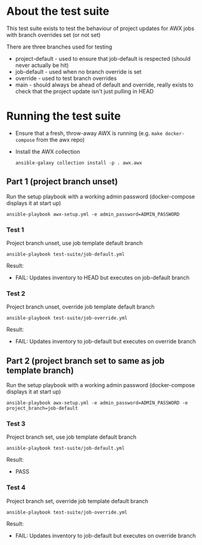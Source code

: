 # About the test suite

This test suite exists to test the behaviour of project updates
for AWX jobs with branch overrides set (or not set)

There are three branches used for testing
* project-default - used to ensure that job-default is respected
  (should never actually be hit)
* job-default - used when no branch override is set
* override - used to test branch overrides
* main - should always be ahead of default and override, really
  exists to check that the project update isn't just pulling in
  HEAD

# Running the test suite

* Ensure that a fresh, throw-away AWX is running
  (e.g. `make docker-compose` from the awx repo)

* Install the AWX collection
  ```
  ansible-galaxy collection install -p . awx.awx
  ```

## Part 1 (project branch unset)

Run the setup playbook with a working admin password (docker-compose
displays it at start up)

```
ansible-playbook awx-setup.yml -e admin_password=ADMIN_PASSWORD
```

### Test 1

Project branch unset, use job template default branch
```
ansible-playbook test-suite/job-default.yml
```

Result:
  * FAIL: Updates inventory to HEAD but executes on job-default branch

### Test 2

Project branch unset, override job template default branch
```
ansible-playbook test-suite/job-override.yml
```

Result:
  * FAIL: Updates inventory to job-default but executes on override branch


## Part 2 (project branch set to same as job template branch)

Run the setup playbook with a working admin password (docker-compose
displays it at start up)

```
ansible-playbook awx-setup.yml -e admin_password=ADMIN_PASSWORD -e project_branch=job-default
```

### Test 3

Project branch set, use job template default branch
```
ansible-playbook test-suite/job-default.yml
```

Result:
  * PASS

### Test 4

Project branch set, override job template default branch
```
ansible-playbook test-suite/job-override.yml
```

Result:
  * FAIL: Updates inventory to job-default but executes on override branch
